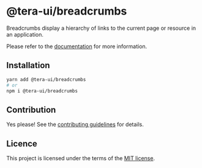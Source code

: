 # @tera-ui/breadcrumbs

Breadcrumbs display a hierarchy of links to the current page or resource in an application.

Please refer to the [documentation](https://teraui.org/docs/components/breadcrumbs) for more information.

## Installation

```sh
yarn add @tera-ui/breadcrumbs
# or
npm i @tera-ui/breadcrumbs
```

## Contribution

Yes please! See the
[contributing guidelines](https://github.com/hieumau12/tera-ui/blob/master/CONTRIBUTING.md)
for details.

## Licence

This project is licensed under the terms of the
[MIT license](https://github.com/hieumau12/tera-ui/blob/master/LICENSE).
